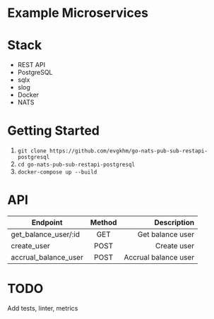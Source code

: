 # Example Microservices

# Stack
+ REST API
+ PostgreSQL
+ sqlx
+ slog
+ Docker
+ NATS

# Getting Started
1. `git clone https://github.com/evgkhm/go-nats-pub-sub-restapi-postgresql`
2. `cd go-nats-pub-sub-restapi-postgresql`
3. `docker-compose up --build`

# API
| Endpoint              | Method |          Description |
|-----------------------|:------:|---------------------:|
| get_balance_user/:id  |  GET   |     Get balance user |
| create_user           |  POST  |          Create user |
| accrual_balance_user  |  POST  | Accrual balance user |

# TODO
Add tests, linter, metrics